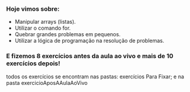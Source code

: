 ### Hoje vimos sobre:

- Manipular arrays (listas).
- Utilizar o comando for.
- Quebrar grandes problemas em pequenos.
- Utilizar a lógica de programação na resolução de problemas.

### E fizemos 8 exercícios antes da aula ao vivo e mais de 10 exercícios depois!

<p> todos os exercícios se encontram nas pastas: exercícios Para Fixar; e na pasta exercicioAposAAulaAoVivo

